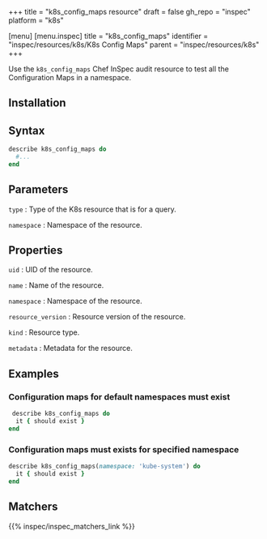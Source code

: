 +++
title = "k8s_config_maps resource"
draft = false
gh_repo = "inspec"
platform = "k8s"

[menu]
[menu.inspec]
title = "k8s_config_maps"
identifier = "inspec/resources/k8s/K8s Config Maps"
parent = "inspec/resources/k8s"
+++


Use the `k8s_config_maps` Chef InSpec audit resource to test all the Configuration Maps in a namespace.

## Installation

## Syntax

```ruby
describe k8s_config_maps do
  #...
end
```

## Parameters

`type`
: Type of the K8s resource that is for a query.

`namespace`
: Namespace of the resource.

## Properties

`uid`
: UID of the resource.

`name`
: Name of the resource.

`namespace`
: Namespace of the resource.

`resource_version`
: Resource version of the resource.

`kind`
: Resource type.

`metadata`
: Metadata for the resource.

## Examples

### Configuration maps for default namespaces must exist

```ruby
 describe k8s_config_maps do
  it { should exist }
end
```

### Configuration maps must exists for specified namespace

```ruby
describe k8s_config_maps(namespace: 'kube-system') do
  it { should exist }
end
```

## Matchers

{{% inspec/inspec_matchers_link %}}
